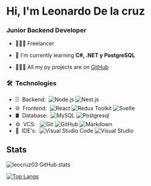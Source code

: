 # Hi, I'm Leonardo De la cruz

### Junior Backend Developer

- 👷🏻‍♂️ Freelancer

- 🌼 I'm currently learning **C#, .NET y PostgreSQL**

- 👨🏻‍💻 All my py projects are on [GitHub](GitHub)

<h3> 🛠 &nbsp;Technologies</h3>

- 🗄 &nbsp;Backend:&nbsp;
  ![Node.js](https://img.shields.io/badge/-Node.js-0A1A2F?style=flat&logo=node.js)
  ![Nest.js](https://img.shields.io/badge/-NestJS-0A1A2F?style=flat&logo=nestjs)
- 🌐 &nbsp;Frontend:&nbsp;
  ![React](https://img.shields.io/badge/-React-0A1A2F?style=flat&logo=react)
  ![Redux Toolkit](https://img.shields.io/badge/-Redux-0A1A2F?style=flat&logo=redux)
  ![Svelte](https://img.shields.io/badge/-Svelte-0A1A2F?style=flat&logo=svelte)
- 🛢 &nbsp;Database:&nbsp;
  ![MySQL](https://img.shields.io/badge/-MySQL-0A1A2F?style=flat&logo=mysql&logoColor=00d8fd)
  ![Postgresql](https://img.shields.io/badge/-Postgresql-0A1A2F?style=flat&logo=postgresql)
- ⚙️ &nbsp;VCS: &nbsp;
  ![Git](https://img.shields.io/badge/-Git-0A1A2F?style=flat&logo=git)
  ![GitHub](https://img.shields.io/badge/-GitHub-0A1A2F?style=flat&logo=github)
  ![Markdown](https://img.shields.io/badge/-Markdown-0A1A2F?style=flat&logo=markdown)
- 🔧 &nbsp;IDE's:&nbsp;
  ![Visual Studio Code](https://img.shields.io/badge/-Visual%20Studio%20Code-0A1A2F?style=flat&logo=visual-studio-code&logoColor=007ACC)
  ![Visual Studio](https://img.shields.io/badge/-Visual%20Studio-0A1A2F?style=flat&logo=visual-studio)

## Stats
![leocruz03 GitHub stats](https://github-readme-stats.vercel.app/api?username=delcruzzz&hide=contribs,prs&show_icons=true&theme=tokyonight)

[![Top Langs](https://github-readme-stats.vercel.app/api/top-langs/?username=delcruzzz&hide_progress=true)](https://github.com/anuraghazra/github-readme-stats)
